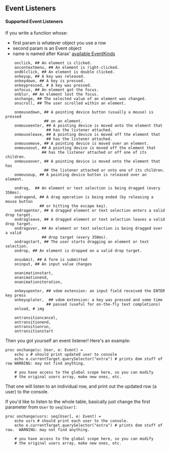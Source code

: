 ## Event Listeners


#### Supported Event Listeners

If you write a function whose:
* first param is whatever object you use a row
* second param is an Event object
* name is named after Karax' [available EventKinds](https://github.com/pragmagic/karax/blob/40daae64e339da00b81ddd5972b16de9f8ef35aa/karax/vdom.nim#L53)
```nimrod
    onclick, ## An element is clicked.
    oncontextmenu, ## An element is right-clicked.
    ondblclick, ## An element is double clicked.
    onkeyup, ## A key was released.
    onkeydown, ## A key is pressed.
    onkeypressed, # A key was pressed.
    onfocus, ## An element got the focus.
    onblur, ## An element lost the focus.
    onchange, ## The selected value of an element was changed.
    onscroll, ## The user scrolled within an element.

    onmousedown, ## A pointing device button (usually a mouse) is pressed
                 ## on an element.
    onmouseenter, ## A pointing device is moved onto the element that
                  ## has the listener attached.
    onmouseleave, ## A pointing device is moved off the element that
                  ## has the listener attached.
    onmousemove, ## A pointing device is moved over an element.
    onmouseout, ## A pointing device is moved off the element that
                ## has the listener attached or off one of its children.
    onmouseover, ## A pointing device is moved onto the element that has
                 ## the listener attached or onto one of its children.
    onmouseup, ## A pointing device button is released over an element.

    ondrag,  ## An element or text selection is being dragged (every 350ms).
    ondragend, ## A drag operation is being ended (by releasing a mouse button
               ## or hitting the escape key).
    ondragenter, ## A dragged element or text selection enters a valid drop target.
    ondragleave, ## A dragged element or text selection leaves a valid drop target.
    ondragover, ## An element or text selection is being dragged over a valid
                ## drop target (every 350ms).
    ondragstart, ## The user starts dragging an element or text selection.
    ondrop, ## An element is dropped on a valid drop target.

    onsubmit, ## A form is submitted
    oninput, ## An input value changes

    onanimationstart,
    onanimationend,
    onanimationiteration,

    onkeyupenter, ## vdom extension: an input field received the ENTER key press
    onkeyuplater,  ## vdom extension: a key was pressed and some time
                  ## passed (useful for on-the-fly text completions)
    onload, # img

    ontransitioncancel,
    ontransitionend,
    ontransitionrun,
    ontransitionstart
```

Then you got yourself an event listener!  Here's an example:

```nimrod
proc onchange(u: User, e: Event) =
    echo u # should print updated user to console
    echo e.currentTarget.querySelector("extra") # prints dom stuff of row WARNING: may not find anything.

    # you have access to the global scope here, so you can modify
    # the original users array, make new ones, etc. 
```

That one will listen to an individual row, and print out the updated row (a user) to the console.

If you'd like to listen to the whole table, basically just change the first parameter from `User` to `seq[User]`:

```nimrod
proc onchange(usrs: seq[User], e: Event) =
    echo usrs # should print each user to the console.
    echo e.currentTarget.querySelector("extra") # prints dom stuff of row.  WARNING: may not find anything.

    # you have access to the global scope here, so you can modify
    # the original users array, make new ones, etc. 
```